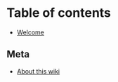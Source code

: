 # Table of contents

* [Welcome](README.md)

## Meta

* [About this wiki](meta/about-this-wiki.md)


